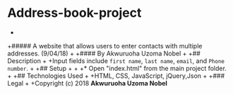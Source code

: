 # Address-book-project
+
+##### A website that allows users to enter contacts with multiple addresses. (9/04/18)
+
+#### By Akwuruoha Uzoma Nobel
+
+## Description
+
+Input fields include ```first name```, ```last name```, ```email```,  and ```Phone number```.
+
+## Setup
+
+
+* Open "index.html" from the main project folder.
+
+## Technologies Used
+
+HTML, CSS, JavaScript, jQuery,Json
+
+### Legal
+
+Copyright (c) 2018 **Akwuruoha Uzoma Nobel**
